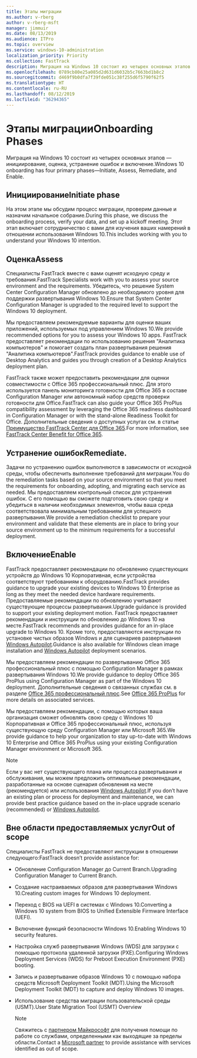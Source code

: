 ```yaml
---
title: Этапы миграции
ms.author: v-rberg
author: v-rberg-msft
manager: jimmuir
ms.date: 08/13/2019
ms.audience: ITPro
ms.topic: overview
ms.service: windows-10-administration
localization_priority: Priority
ms.collection: FastTrack
description: Миграция на Windows 10 состоит из четырех основных этапов — инициирование, оценка, устранение ошибок и включение.
ms.openlocfilehash: 0789cb80e25a085d2d631d6032b5c7663bd1b8c2
ms.sourcegitcommit: d469f9b0dfa7f39fde051c38f255d6f5790f62f5
ms.translationtype: HT
ms.contentlocale: ru-RU
ms.lasthandoff: 08/12/2019
ms.locfileid: "36294365"
---
```

# <a name="onboarding-phases"></a><span data-ttu-id="e0f88-103">Этапы миграции</span><span class="sxs-lookup"><span data-stu-id="e0f88-103">Onboarding Phases</span></span>

<span data-ttu-id="e0f88-104">Миграция на Windows 10 состоит из четырех основных этапов — инициирование, оценка, устранение ошибок и включение.</span><span class="sxs-lookup"><span data-stu-id="e0f88-104">Windows 10 onboarding has four primary phases—Initiate, Assess, Remediate, and Enable.</span></span>

## <a name="initiate"></a><span data-ttu-id="e0f88-105">Инициирование</span><span class="sxs-lookup"><span data-stu-id="e0f88-105">Initiate phase</span></span>

<span data-ttu-id="e0f88-106">На этом этапе мы обсудим процесс миграции, проверим данные и назначим начальное собрание.</span><span class="sxs-lookup"><span data-stu-id="e0f88-106">During this phase, we discuss the onboarding process, verify your data, and set up a kickoff meeting.</span></span> <span data-ttu-id="e0f88-107">Этот этап включает сотрудничество с вами для изучения ваших намерений в отношении использования Windows 10.</span><span class="sxs-lookup"><span data-stu-id="e0f88-107">This includes working with you to understand your Windows 10 intention.</span></span>

## <a name="assess"></a><span data-ttu-id="e0f88-108">Оценка</span><span class="sxs-lookup"><span data-stu-id="e0f88-108">Assess</span></span>

<span data-ttu-id="e0f88-109">Специалисты FastTrack вместе с вами оценят исходную среду и требования.</span><span class="sxs-lookup"><span data-stu-id="e0f88-109">FastTrack Specialists work with you to assess your source environment and the requirements.</span></span> <span data-ttu-id="e0f88-110">Убедитесь, что решение System Center Configuration Manager обновлено до необходимого уровня для поддержки развертывания Windows 10.</span><span class="sxs-lookup"><span data-stu-id="e0f88-110">Ensure that System Center Configuration Manager is upgraded to the required level to support the Windows 10 deployment.</span></span> 

<span data-ttu-id="e0f88-111">Мы предоставляем рекомендуемые варианты для оценки ваших приложений, используемых под управлением Windows 10.</span><span class="sxs-lookup"><span data-stu-id="e0f88-111">We provide recommended options for you to assess your Windows 10 apps.</span></span> <span data-ttu-id="e0f88-112">FastTrack предоставляет рекомендации по использованию решения "Аналитика компьютеров" и помогает создать план развертывания решения "Аналитика компьютеров".</span><span class="sxs-lookup"><span data-stu-id="e0f88-112">FastTrack provides guidance to enable use of Desktop Analytics and guides you through creation of a Desktop Analytics deployment plan.</span></span>

<span data-ttu-id="e0f88-113">FastTrack также может предоставить рекомендации для оценки совместимости с Office 365 профессиональный плюс. Для этого используется панель мониторинга готовности для Office 365 в составе Configuration Manager или автономный набор средств проверки готовности для Office.</span><span class="sxs-lookup"><span data-stu-id="e0f88-113">FastTrack can also guide your Office 365 ProPlus compatibility assessment by leveraging the Office 365 readiness dashboard in Configuration Manager or with the stand-alone Readiness Toolkit for Office.</span></span> <span data-ttu-id="e0f88-114">Дополнительные сведения о доступных услугах см. в статье [Преимущество FastTrack Center для Office 365](O365-fasttrack-benefit-for-office-365.md).</span><span class="sxs-lookup"><span data-stu-id="e0f88-114">For more information, see [FastTrack Center Benefit for Office 365](O365-fasttrack-benefit-for-office-365.md).</span></span> 

## <a name="remediate"></a><span data-ttu-id="e0f88-115">Устранение ошибок</span><span class="sxs-lookup"><span data-stu-id="e0f88-115">Remediate.</span></span>

<span data-ttu-id="e0f88-116">Задачи по устранению ошибок выполняются в зависимости от исходной среды, чтобы обеспечить выполнение требований для миграции.</span><span class="sxs-lookup"><span data-stu-id="e0f88-116">You do the remediation tasks based on your source environment so that you meet the requirements for onboarding, adopting, and migrating each service as needed.</span></span> <span data-ttu-id="e0f88-117">Мы предоставляем контрольный список для устранения ошибок. С его помощью вы сможете подготовить свою среду и убедиться в наличии необходимых элементов, чтобы ваша среда соответствовала минимальным требованиям для успешного развертывания.</span><span class="sxs-lookup"><span data-stu-id="e0f88-117">We provide a remediation checklist to prepare your environment and validate that these elements are in place to bring your source environment up to the minimum requirements for a successful deployment.</span></span> 

## <a name="enable"></a><span data-ttu-id="e0f88-118">Включение</span><span class="sxs-lookup"><span data-stu-id="e0f88-118">Enable</span></span>

<span data-ttu-id="e0f88-119">FastTrack предоставляет рекомендации по обновлению существующих устройств до Windows 10 Корпоративная, если устройства соответствуют требованиям к оборудованию.</span><span class="sxs-lookup"><span data-stu-id="e0f88-119">FastTrack provides guidance to upgrade your existing devices to Windows 10 Enterprise as long as they meet the needed device hardware requirements.</span></span> <span data-ttu-id="e0f88-120">Предоставляемые рекомендации по обновлению учитывают существующие процессы развертывания.</span><span class="sxs-lookup"><span data-stu-id="e0f88-120">Upgrade guidance is provided to support your existing deployment motion.</span></span> <span data-ttu-id="e0f88-121">FastTrack предоставляет рекомендации и инструкции по обновлению до Windows 10 на месте.</span><span class="sxs-lookup"><span data-stu-id="e0f88-121">FastTrack recommends and provides guidance for an in-place upgrade to Windows 10.</span></span> <span data-ttu-id="e0f88-122">Кроме того, предоставляются инструкции по установке чистых образов Windows и для сценариев развертывания [Windows Autopilot](EMS-onboarding-phases.md#windows-autopilot).</span><span class="sxs-lookup"><span data-stu-id="e0f88-122">Guidance is also available for Windows clean image installation and [Windows Autopilot](EMS-onboarding-phases.md#windows-autopilot) deployment scenarios.</span></span> 

<span data-ttu-id="e0f88-123">Мы предоставляем рекомендации по развертыванию Office 365 профессиональный плюс с помощью Configuration Manager в рамках развертывания Windows 10.</span><span class="sxs-lookup"><span data-stu-id="e0f88-123">We provide guidance to deploy Office 365 ProPlus using Configuration Manager as part of the Windows 10 deployment.</span></span> <span data-ttu-id="e0f88-124">Дополнительные сведения о связанных службах см. в разделе [Office 365 профессиональный плюс](O365-onboarding-and-migration.md#office-365-proplus).</span><span class="sxs-lookup"><span data-stu-id="e0f88-124">See [Office 365 ProPlus](O365-onboarding-and-migration.md#office-365-proplus) for more details on associated services.</span></span>

<span data-ttu-id="e0f88-125">Мы предоставляем рекомендации, с помощью которых ваша организация сможет обновлять свою среду с Windows 10 Корпоративная и Office 365 профессиональный плюс, используя существующую среду Configuration Manager или Microsoft 365.</span><span class="sxs-lookup"><span data-stu-id="e0f88-125">We provide guidance to help your organization to stay up-to-date with Windows 10 Enterprise and Office 365 ProPlus using your existing Configuration Manager environment or Microsoft 365.</span></span>

> [!NOTE]
> <span data-ttu-id="e0f88-126">Если у вас нет существующего плана или процесса развертывания и обслуживания, мы можем предложить оптимальные рекомендации, разработанные на основе сценария обновления на месте (рекомендуется) или использования [Windows Autopilot](EMS-onboarding-phases.md#windows-autopilot).</span><span class="sxs-lookup"><span data-stu-id="e0f88-126">If you don’t have an existing plan or process for deployment and maintenance, we can provide best practice guidance based on the in-place upgrade scenario (recommended) or [Windows Autopilot](EMS-onboarding-phases.md#windows-autopilot).</span></span>

## <a name="out-of-scope"></a><span data-ttu-id="e0f88-127">Вне области предоставляемых услуг</span><span class="sxs-lookup"><span data-stu-id="e0f88-127">Out of scope</span></span>

<span data-ttu-id="e0f88-128">Специалисты FastTrack не предоставляют инструкции в отношении следующего:</span><span class="sxs-lookup"><span data-stu-id="e0f88-128">FastTrack doesn’t provide assistance for:</span></span>

- <span data-ttu-id="e0f88-129">Обновление Configuration Manager до Current Branch.</span><span class="sxs-lookup"><span data-stu-id="e0f88-129">Upgrading Configuration Manager to Current Branch.</span></span>
- <span data-ttu-id="e0f88-130">Создание настраиваемых образов для развертывания Windows 10.</span><span class="sxs-lookup"><span data-stu-id="e0f88-130">Creating custom images for Windows 10 deployment.</span></span>
- <span data-ttu-id="e0f88-131">Переход с BIOS на UEFI в системах с Windows 10.</span><span class="sxs-lookup"><span data-stu-id="e0f88-131">Converting a Windows 10 system from BIOS to Unified Extensible Firmware Interface (UEFI).</span></span>
- <span data-ttu-id="e0f88-132">Включение функций безопасности Windows 10.</span><span class="sxs-lookup"><span data-stu-id="e0f88-132">Enabling Windows 10 security features.</span></span> 
- <span data-ttu-id="e0f88-133">Настройка служб развертывания Windows (WDS) для загрузки с помощью протокола удаленной загрузки (PXE).</span><span class="sxs-lookup"><span data-stu-id="e0f88-133">Configuring Windows Deployment Services (WDS) for Preboot Execution Environment (PXE) booting.</span></span>
- <span data-ttu-id="e0f88-134">Запись и развертывание образов Windows 10 с помощью набора средств Microsoft Deployment Toolkit (MDT).</span><span class="sxs-lookup"><span data-stu-id="e0f88-134">Using the Microsoft Deployment Toolkit (MDT) to capture and deploy Windows 10 images.</span></span>
- <span data-ttu-id="e0f88-135">Использование средства миграции пользовательской среды (USMT).</span><span class="sxs-lookup"><span data-stu-id="e0f88-135">User State Migration Tool (USMT) Overview</span></span>

  > [!NOTE]
  > <span data-ttu-id="e0f88-136">Свяжитесь с [партнером Майкрософт](https://go.microsoft.com/fwlink/?linkid=2080150) для получения помощи по работе со службами, определенными как выходящие за пределы области.</span><span class="sxs-lookup"><span data-stu-id="e0f88-136">Contact a [Microsoft partner](https://go.microsoft.com/fwlink/?linkid=2080150) to provide assistance with services identified as out of scope.</span></span>

 